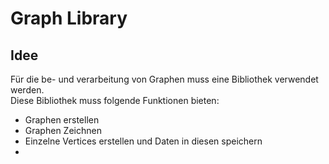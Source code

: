 # Graph Library

## Idee
Für die be- und verarbeitung von Graphen muss eine Bibliothek verwendet werden.  
Diese Bibliothek muss folgende Funktionen bieten:
 * Graphen erstellen
 * Graphen Zeichnen
 * Einzelne Vertices erstellen und Daten in diesen speichern
 * 
